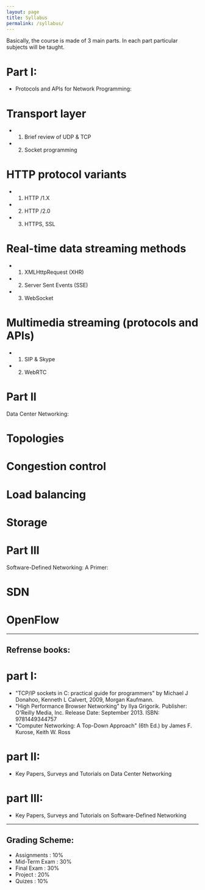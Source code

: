 ```yaml
---
layout: page
title: Syllabus
permalink: /syllabus/
---
```

Basically, the course is made of 3 main parts. In each part particular subjects will be taught.
# Part I:
- Protocols and APIs for Network Programming:

#   Transport layer 
-    1. Brief review of UDP & TCP 
-    2. Socket programming

#    HTTP protocol variants 
-    1. HTTP /1.X 
-    2. HTTP /2.0 
-    3. HTTPS, SSL 

#    Real-time data streaming methods 
-    1. XMLHttpRequest (XHR) 
-    2. Server Sent Events (SSE) 
-    3. WebSocket 

#   Multimedia streaming (protocols and APIs) 
-    1. SIP & Skype 
-    2. WebRTC


# Part II
Data Center Networking:

# Topologies 
# Congestion control 
# Load balancing 
# Storage


# Part III
Software-Defined Networking: A Primer:

# SDN
# OpenFlow

---

## Refrense books:

# part I:
 - "TCP/IP sockets in C: practical guide for programmers" by Michael J Donahoo, Kenneth L Calvert, 2009, Morgan Kaufmann.
 - "High Performance Browser Networking" by Ilya Grigorik. Publisher: O'Reilly Media, Inc. Release Date: September 2013.    ISBN: 9781449344757 
 - "Computer Networking: A Top-Down Approach" (6th Ed.) by James F. Kurose, Keith W. Ross 

# part II:
 - Key Papers, Surveys and Tutorials on Data Center Networking

# part III:
 - Key Papers, Surveys and Tutorials on Software-Defined Networking

---

## Grading Scheme:
 - Assignments : 10%
 - Mid-Term Exam : 30%
 - Final Exam : 30%
 - Project : 20%
 - Quizes : 10%
